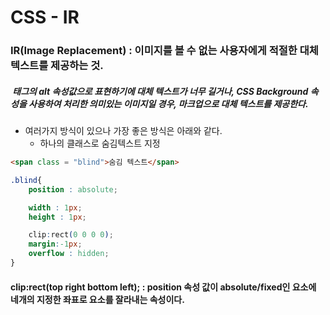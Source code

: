 # CSS - IR
### IR(Image Replacement) : 이미지를 볼 수 없는 사용자에게 적절한 대체 텍스트를 제공하는 것.
##### <img> 태그의 alt 속성값으로 표현하기에 대체 텍스트가 너무 길거나, CSS Background 속성을 사용하여 처리한 의미있는 이미지일 경우, 마크업으로 대체 텍스트를 제공한다.
- 여러가지 방식이 있으나 가장 좋은 방식은 아래와 같다.
  - 하나의 클래스로 숨김텍스트 지정
```HTML
<span class = "blind">숨김 텍스트</span>
```

```CSS
.blind{
    position : absolute;

    width : 1px;
    height : 1px;

    clip:rect(0 0 0 0);
    margin:-1px;
    overflow : hidden;
}
```
#### clip:rect(top right bottom left); : position 속성 값이 absolute/fixed인 요소에 네개의 지정한 좌표로 요소를 잘라내는 속성이다.
